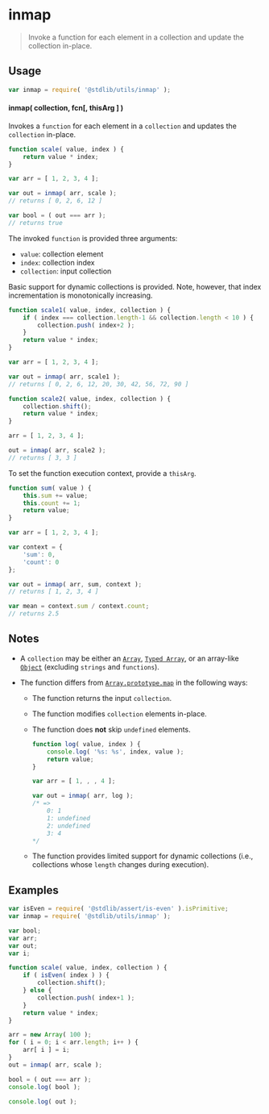 <!--

@license Apache-2.0

Copyright (c) 2018 The Stdlib Authors.

Licensed under the Apache License, Version 2.0 (the "License");
you may not use this file except in compliance with the License.
You may obtain a copy of the License at

   http://www.apache.org/licenses/LICENSE-2.0

Unless required by applicable law or agreed to in writing, software
distributed under the License is distributed on an "AS IS" BASIS,
WITHOUT WARRANTIES OR CONDITIONS OF ANY KIND, either express or implied.
See the License for the specific language governing permissions and
limitations under the License.

-->

# inmap

> Invoke a function for each element in a collection and update the collection in-place.

<!-- Section to include introductory text. Make sure to keep an empty line after the intro `section` element and another before the `/section` close. -->

<section class="intro">

</section>

<!-- /.intro -->

<!-- Package usage documentation. -->

<section class="usage">

## Usage

```javascript
var inmap = require( '@stdlib/utils/inmap' );
```

#### inmap( collection, fcn\[, thisArg ] )

Invokes a `function` for each element in a `collection` and updates the `collection` in-place.

```javascript
function scale( value, index ) {
    return value * index;
}

var arr = [ 1, 2, 3, 4 ];

var out = inmap( arr, scale );
// returns [ 0, 2, 6, 12 ]

var bool = ( out === arr );
// returns true
```

The invoked `function` is provided three arguments:

-   `value`: collection element
-   `index`: collection index
-   `collection`: input collection

Basic support for dynamic collections is provided. Note, however, that index incrementation is monotonically increasing.

```javascript
function scale1( value, index, collection ) {
    if ( index === collection.length-1 && collection.length < 10 ) {
        collection.push( index+2 );
    }
    return value * index;
}

var arr = [ 1, 2, 3, 4 ];

var out = inmap( arr, scale1 );
// returns [ 0, 2, 6, 12, 20, 30, 42, 56, 72, 90 ]

function scale2( value, index, collection ) {
    collection.shift();
    return value * index;
}

arr = [ 1, 2, 3, 4 ];

out = inmap( arr, scale2 );
// returns [ 3, 3 ]
```

To set the function execution context, provide a `thisArg`.

```javascript
function sum( value ) {
    this.sum += value;
    this.count += 1;
    return value;
}

var arr = [ 1, 2, 3, 4 ];

var context = {
    'sum': 0,
    'count': 0
};

var out = inmap( arr, sum, context );
// returns [ 1, 2, 3, 4 ]

var mean = context.sum / context.count;
// returns 2.5
```

</section>

<!-- /.usage -->

<!-- Package usage notes. Make sure to keep an empty line after the `section` element and another before the `/section` close. -->

<section class="notes">

## Notes

-   A `collection` may be either an [`Array`][mdn-array], [`Typed Array`][mdn-typed-array], or an array-like [`Object`][mdn-object] (excluding `strings` and `functions`).

-   The function differs from [`Array.prototype.map`][mdn-array-map] in the following ways:

    -   The function returns the input `collection`.

    -   The function modifies `collection` elements in-place.

    -   The function does **not** skip `undefined` elements.

        <!-- eslint-disable no-sparse-arrays, stdlib/return-annotations-marker -->

        ```javascript
        function log( value, index ) {
            console.log( '%s: %s', index, value );
            return value;
        }

        var arr = [ 1, , , 4 ];

        var out = inmap( arr, log );
        /* =>
            0: 1
            1: undefined
            2: undefined
            3: 4
        */
        ```

    -   The function provides limited support for dynamic collections (i.e., collections whose `length` changes during execution).

</section>

<!-- /.notes -->

<!-- Package usage examples. -->

<section class="examples">

## Examples

<!-- eslint no-undef: "error" -->

```javascript
var isEven = require( '@stdlib/assert/is-even' ).isPrimitive;
var inmap = require( '@stdlib/utils/inmap' );

var bool;
var arr;
var out;
var i;

function scale( value, index, collection ) {
    if ( isEven( index ) ) {
        collection.shift();
    } else {
        collection.push( index+1 );
    }
    return value * index;
}

arr = new Array( 100 );
for ( i = 0; i < arr.length; i++ ) {
    arr[ i ] = i;
}
out = inmap( arr, scale );

bool = ( out === arr );
console.log( bool );

console.log( out );
```

</section>

<!-- /.examples -->

<!-- Section to include cited references. If references are included, add a horizontal rule *before* the section. Make sure to keep an empty line after the `section` element and another before the `/section` close. -->

<section class="references">

</section>

<!-- /.references -->

<!-- Section for all links. Make sure to keep an empty line after the `section` element and another before the `/section` close. -->

<section class="links">

[mdn-array]: https://developer.mozilla.org/en-US/docs/Web/JavaScript/Reference/Global_Objects/Array

[mdn-typed-array]: https://developer.mozilla.org/en-US/docs/Web/JavaScript/Reference/Global_Objects/TypedArray

[mdn-object]: https://developer.mozilla.org/en-US/docs/Web/JavaScript/Reference/Global_Objects/Object

[mdn-array-map]: https://developer.mozilla.org/en-US/docs/Web/JavaScript/Reference/Global_Objects/Array/map

</section>

<!-- /.links -->
